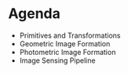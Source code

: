 # Agenda
- Primitives and Transformations
- Geometric Image Formation
- Photometric Image Formation
- Image Sensing Pipeline